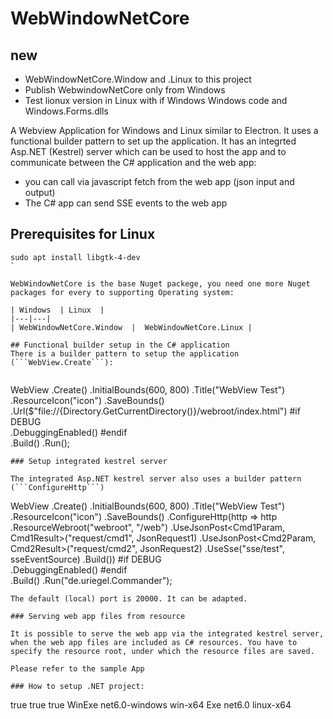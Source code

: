 # WebWindowNetCore

## new

* WebWindowNetCore.Window and .Linux to this project
* Publish WebwindowNetCore only from Windows
* Test lionux version in Linux with if Windows Windows code and Windows.Forms.dlls



A Webview Application for Windows and Linux similar to Electron. It uses a functional builder pattern to set up the application. It has an integrted Asp.NET (Kestrel) server which can be used to host the app and to communicate between the C# application and the web app:
* you can call via javascript fetch from the web app (json input and output)
* The C# app can send SSE events to the web app

## Prerequisites for Linux

```
sudo apt install libgtk-4-dev
` 

WebWindowNetCore is the base Nuget packege, you need one more Nuget packages for every to supporting Operating system:

| Windows  | Linux  |
|---|---|
| WebWindowNetCore.Window  |  WebWindowNetCore.Linux |

## Functional builder setup in the C# application
There is a builder pattern to setup the application (```WebView.Create```):


```
WebView
    .Create()
    .InitialBounds(600, 800)
    .Title("WebView Test")
    .ResourceIcon("icon")
    .SaveBounds()
    .Url($"file://{Directory.GetCurrentDirectory()}/webroot/index.html")
#if DEBUG            
    .DebuggingEnabled()
#endif            
    .Build()
    .Run();    
```
### Setup integrated kestrel server

The integrated Asp.NET kestrel server also uses a builder pattern (```ConfigureHttp```)

```
WebView
    .Create()
    .InitialBounds(600, 800)
    .Title("WebView Test")
    .ResourceIcon("icon")
    .SaveBounds()
    .ConfigureHttp(http => http
        .ResourceWebroot("webroot", "/web")
        .UseJsonPost<Cmd1Param, Cmd1Result>("request/cmd1", JsonRequest1)
        .UseJsonPost<Cmd2Param, Cmd2Result>("request/cmd2", JsonRequest2)
        .UseSse("sse/test", sseEventSource)
        .Build())
#if DEBUG            
    .DebuggingEnabled()
#endif            
    .Build()
    .Run("de.uriegel.Commander");    
```
The default (local) port is 20000. It can be adapted.

### Serving web app files from resource

It is possible to serve the web app via the integrated kestrel server, when the web app files are included as C# resources. You have to specify the resource root, under which the resource files are saved.

Please refer to the sample App

### How to setup .NET project:

```
<PropertyGroup>
    <IsWindows Condition="'$([System.Runtime.InteropServices.RuntimeInformation]::IsOSPlatform($([System.Runtime.InteropServices.OSPlatform]::Windows)))' == 'true'">true</IsWindows> 
		<IsOSX Condition="'$([System.Runtime.InteropServices.RuntimeInformation]::IsOSPlatform($([System.Runtime.InteropServices.OSPlatform]::OSX)))' == 'true'">true</IsOSX> 
	<IsLinux Condition="'$([System.Runtime.InteropServices.RuntimeInformation]::IsOSPlatform($([System.Runtime.InteropServices.OSPlatform]::Linux)))' == 'true'">true</IsLinux>    
</PropertyGroup>

<PropertyGroup Condition="'$(IsWindows)'=='true'">
    <OutputType>WinExe</OutputType>
    <TargetFramework>net6.0-windows</TargetFramework>
    <RuntimeIdentifier>win-x64</RuntimeIdentifier>
</PropertyGroup> 

<PropertyGroup Condition="'$(IsLinux)'=='true'">
    <OutputType>Exe</OutputType>
    <TargetFramework>net6.0</TargetFramework>
    <RuntimeIdentifier>linux-x64</RuntimeIdentifier>
</PropertyGroup>

<ItemGroup Condition="'$(IsWindows)'=='true'">
    <PackageReference Include="WebWindowNetCore.Windows" Version="*.*.*" />
</ItemGroup> 

<ItemGroup Condition="'$(IsLinux)'=='true'">
    <PackageReference Include="WebWindowNetCore.Linux" Version="*.*.*" />
</ItemGroup> 

```

